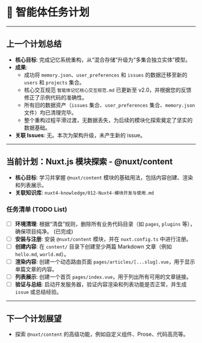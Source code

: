 # 🎯 智能体任务计划

---

## **上一个计划总结**

- **核心目标**: 完成记忆系统重构，从“混合存储”升级为“多集合独立实体”模型。
- **成果**: 
  - 成功将 `memory.json`、`user_preferences` 和 `issues` 的数据迁移至新的 `users` 和 `projects` 集合。
  - 核心交互规范 `智能体记忆核心交互规范.md` 已更新至 v2.0，并根据您的反馈修正了示例代码的准确性。
  - 所有旧的数据资产（`issues` 集合、`user_preferences` 集合、`memory.json` 文件）均已清理完毕。
  - 整个重构过程平滑过渡，无数据丢失，为后续的模块化探索奠定了坚实的数据基础。
- **关联 Issues**: 无。本次为架构升级，未产生新的 issue。

---

## **当前计划：Nuxt.js 模块探索 - @nuxt/content**

- **核心目标**: 学习并掌握 `@nuxt/content` 模块的基础用法，包括内容创建、渲染和列表展示。
- **关联知识库**: `nuxt4-knowledge/012-Nuxt4-模块开发与使用.md`

### **任务清单 (TODO List)**

- [ ] **环境清理**: 根据“清盘”规则，删除所有业务代码目录（如 `pages`, `plugins` 等），确保项目纯净。 (已完成)
- [ ] **安装与注册**: 安装 `@nuxt/content` 模块，并在 `nuxt.config.ts` 中进行注册。
- [ ] **创建内容**: 在 `content/` 目录下创建至少两篇 Markdown 文章（例如 `hello.md`, `world.md`）。
- [ ] **渲染内容**: 创建一个动态路由页面 `pages/articles/[...slug].vue`，用于显示单篇文章的内容。
- [ ] **列表展示**: 创建一个首页 `pages/index.vue`，用于列出所有可用的文章链接。
- [ ] **验证与总结**: 启动开发服务器，验证内容渲染和列表功能是否正常，并生成 `issue` 或总结经验。

---

## **下一个计划展望**

- 探索 `@nuxt/content` 的高级功能，例如自定义组件、Prose、代码高亮等。